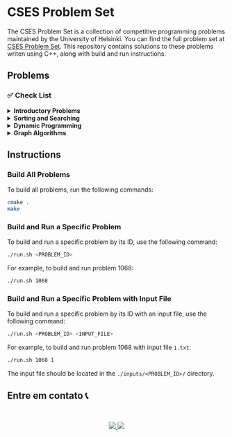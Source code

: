 # CSES Problem Set

The CSES Problem Set is a collection of competitive programming problems maintained by the University of Helsinki. You can find the full problem set at [CSES Problem Set](https://cses.fi/problemset/). This repository contains solutions to these problems writen using C++, along with build and run instructions.

## Problems

### ✅ Check List

<details>
<summary> <strong> Introductory Problems </strong> </summary>


- [x] [1068 - Weird Algorithm](https://cses.fi/problemset/task/1068) [[SOLUTION](./problems/q1068.cpp)]
- [x] [1083 - Missing Number](https://cses.fi/problemset/task/1083) [[SOLUTION](./problems/q1083.cpp)]
- [x] [1069 - Repetitions](https://cses.fi/problemset/task/1069) [[SOLUTION](./problems/q1069.cpp)]
- [x] [1094 - Increasing Array](https://cses.fi/problemset/task/1094) [[SOLUTION](./problems/q1094.cpp)]
- [x] [1070 - Permutations](https://cses.fi/problemset/task/1070) [[SOLUTION](./problems/q1070.cpp)]
- [x] [1071 - Number Spiral](https://cses.fi/problemset/task/1071) [[SOLUTION](./problems/q1071.cpp)]
- [x] [1072 - Two Knights](https://cses.fi/problemset/task/1072) [[SOLUTION](./problems/q1072.cpp)]
- [x] [1617 - Bit Strings](https://cses.fi/problemset/task/1617) [[SOLUTION](./problems/q1617.cpp)]
- [x] [1618 - Trailing Zeros](https://cses.fi/problemset/task/1618) [[SOLUTION](./problems/q1618.cpp)]
- [x] [1755 - Palindrome Reorder](https://cses.fi/problemset/task/1755) [[SOLUTION](./problems/q1755.cpp)]
- [x] [2165 - Tower of Hanoi](https://cses.fi/problemset/task/2165) [[SOLUTION](./problems/q2165.cpp)]

</details>


<details>
<summary> <strong> Sorting and Searching </strong> </summary>


- [x] [1621 - Distinct Numbers](https://cses.fi/problemset/task/1621) [[SOLUTION](./problems/q1621.cpp)]
- [x] [1084 - Apartaments](https://cses.fi/problemset/task/1084) [[SOLUTION](./problems/q1084.cpp)]
- [x] [1090 - Ferris Wheel](https://cses.fi/problemset/task/1090) [[SOLUTION](./problems/q1090.cpp)]
- [x] [1091 - Concert Tickets](https://cses.fi/problemset/task/1091) [[SOLUTION](./problems/q1091.cpp)]
- [x] [1629 - Sum of Two Values](https://cses.fi/problemset/task/140) [[SOLUTION](./problems/q1640.cpp)]
- [x] [1643 - Maximum Subarray Sum](https://cses.fi/problemset/task/1643) [[SOLUTION](./problems/q1643.cpp)]
- [ ] [1074 - Stick Lengths](https://cses.fi/problemset/task/1074) [[SOLUTION](./problems/q1074.cpp)]
- [ ] [2183 - Missing Coin Sum](https://cses.fi/problemset/task/2183) [[SOLUTION](./problems/q2183.cpp)]
- [ ] [1073 - Towers](https://cses.fi/problemset/task/1073) [[SOLUTION](./problems/q1073.cpp)]
- [ ] [2162 - Josephus Problem I](https://cses.fi/problemset/task/2162) [[SOLUTION](./problems/q2162.cpp)]


</details>


<details>
<summary> <strong> Dynamic Programming </strong> </summary>


</details>

<details>
<summary> <strong> Graph Algorithms </strong> </summary>


</details>


## Instructions

### Build All Problems

To build all problems, run the following commands:

```bash
cmake .
make
```

### Build and Run a Specific Problem

To build and run a specific problem by its ID, use the following command:

```bash
./run.sh <PROBLEM_ID>
```

For example, to build and run problem 1068:

```bash
./run.sh 1068
```

### Build and Run a Specific Problem with Input File

To build and run a specific problem by its ID with an input file, use the following command:

```bash
./run.sh <PROBLEM_ID> <INPUT_FILE>
```

For example, to build and run problem 1068 with input file `1.txt`:

```bash
./run.sh 1068 1
```

The input file should be located in the `./inputs/<PROBLEM_ID>/` directory.


## Entre em contato 📞

<br>

<p align="center">
<a href="https://www.linkedin.com/in/luis-felipe-vanin-martins-5a5b38215">
<img src="https://img.shields.io/badge/-LinkedIn-black.svg?style=for-the-badge&logo=linkedin&colorB=blue">
</a>
<a href="mailto:luisfvanin2@gmail.com">
<img src="https://img.shields.io/badge/Gmail:%20luisfvanin2@gmail.com-D14836?style=for-the-badge&logo=gmail&logoColor=white">
</a>